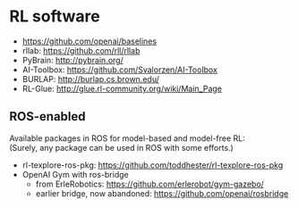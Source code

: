 # RL software

* https://github.com/openai/baselines
* rllab: https://github.com/rll/rllab
* PyBrain: http://pybrain.org/
* AI-Toolbox: https://github.com/Svalorzen/AI-Toolbox
* BURLAP: http://burlap.cs.brown.edu/
* RL-Glue: http://glue.rl-community.org/wiki/Main_Page

## ROS-enabled
Available packages in ROS for model-based and model-free RL: <br/>
(Surely, any package can be used in ROS with some efforts.)
* rl-texplore-ros-pkg: https://github.com/toddhester/rl-texplore-ros-pkg
* OpenAI Gym with ros-bridge
  * from ErleRobotics: https://github.com/erlerobot/gym-gazebo/
  * earlier bridge, now abandoned: https://github.com/openai/rosbridge
